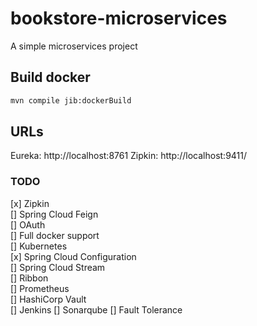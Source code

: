 # bookstore-microservices
A simple microservices project

## Build docker

```bash
mvn compile jib:dockerBuild
```

## URLs

Eureka: http://localhost:8761
Zipkin: http://localhost:9411/

### TODO

[x] Zipkin  
[] Spring Cloud Feign  
[] OAuth  
[] Full docker support  
[] Kubernetes  
[x] Spring Cloud Configuration  
[] Spring Cloud Stream  
[] Ribbon  
[] Prometheus  
[] HashiCorp Vault  
[] Jenkins
[] Sonarqube
[] Fault Tolerance
